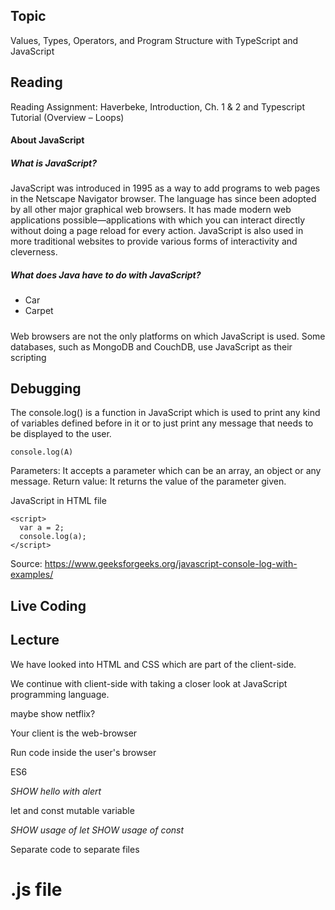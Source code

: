 ## Topic
Values, Types, Operators, and Program Structure with TypeScript and JavaScript

## Reading
Reading Assignment: Haverbeke, Introduction, Ch. 1 & 2 and Typescript Tutorial (Overview – Loops)

#### About JavaScript
##### What is JavaScript?
JavaScript was introduced in 1995 as a way to add programs to web pages in the Netscape Navigator browser. The language has since been adopted by all other major graphical web browsers. It has made modern web applications possible—applications with which you can interact directly without doing a page reload for every action. JavaScript is also used in more traditional websites to provide various forms of interactivity and cleverness.

##### What does Java have to do with JavaScript?
- Car
- Carpet

#####
Web browsers are not the only platforms on which JavaScript is used. Some databases, such as MongoDB and CouchDB, use JavaScript as their scripting

## Debugging
The console.log() is a function in JavaScript which is used to print any kind of variables defined before in it or to just print any message that needs to be displayed to the user.

```
console.log(A)
```

Parameters: It accepts a parameter which can be an array, an object or any message.
Return value: It returns the value of the parameter given.

JavaScript in HTML file
```
<script>
  var a = 2;
  console.log(a);
</script>
```

Source: https://www.geeksforgeeks.org/javascript-console-log-with-examples/
## Live Coding
## Lecture
We have looked into HTML and CSS which are part of the client-side.

We continue with client-side with taking a closer look at JavaScript programming language.

maybe show netflix?

Your client is the web-browser

Run code inside the user's browser

ES6

<i>SHOW hello with alert</i>

let and const
mutable variable

<i>SHOW usage of let</i>
<i>SHOW usage of const</i>

Separate code to separate files

# .js file

